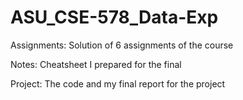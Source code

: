 # ASU_CSE-578_Data-Exp

Assignments: Solution of 6 assignments of the course

Notes: Cheatsheet I prepared for the final

Project: The code and my final report for the project
